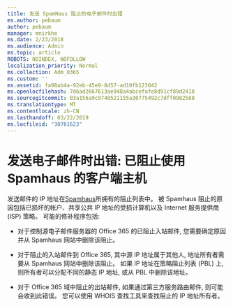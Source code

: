 ```yaml
---
title: 发送 SpamHaus 阻止的电子邮件时出错
ms.author: pebaum
author: pebaum
manager: mnirkhe
ms.date: 2/23/2018
ms.audience: Admin
ms.topic: article
ROBOTS: NOINDEX, NOFOLLOW
localization_priority: Normal
ms.collection: Adm_O365
ms.custom: ''
ms.assetid: fa98ab4a-92eb-45e9-8d57-ad10fb123042
ms.openlocfilehash: 7d6ad2667613ae948a4abcefafe8d91cf89d2418
ms.sourcegitcommit: 03a156a9c9740521155a30775492c7dff0982588
ms.translationtype: MT
ms.contentlocale: zh-CN
ms.lasthandoff: 03/22/2019
ms.locfileid: "30761623"
---
```

# <a name="error-sending-email-client-host-blocked-using-spamhaus"></a>发送电子邮件时出错: 已阻止使用 Spamhaus 的客户端主机

发送邮件的 IP 地址在[Spamhaus](https://go.microsoft.com/fwlink/p/?linkid=123245)所拥有的阻止列表中。 被 Spamhaus 阻止的原因包括已损坏的帐户、共享公共 IP 地址的受损计算机以及 Internet 服务提供商 (ISP) 策略。 可能的修补程序包括:
  
- 对于控制源电子邮件服务器的 Office 365 的已阻止入站邮件, 您需要确定原因并从 Spamhaus 网站中删除该阻止。
    
- 对于阻止的入站邮件到 Office 365, 其中源 IP 地址属于其他人, 地址所有者需要从 Spamhaus 网站中删除该阻止。 如果 IP 地址在策略阻止列表 (PBL) 上, 则所有者可以分配不同的静态 IP 地址, 或从 PBL 中删除该地址。
    
- 对于 Office 365 域中阻止的出站邮件, 如果通过第三方服务路由邮件, 则可能会收到此错误。 您可以使用 WHOIS 查找工具来查找阻止的 IP 地址所有者。
    

